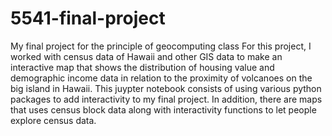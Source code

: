 # 5541-final-project
My final project for the principle of geocomputing class
For this project, I worked with census data of Hawaii and other GIS data to make an interactive map that shows the distribution of housing value and demographic income data in relation to the proximity of volcanoes on the big island in Hawaii. This juypter notebook consists of using various python packages to add interactivity to my final project. In addition, there are maps that uses census block data along with interactivity functions to let people explore census data.  
